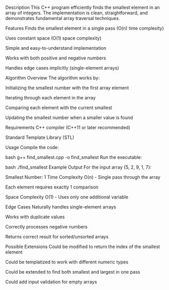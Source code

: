 Description
This C++ program efficiently finds the smallest element in an array of integers. The implementation is clean, straightforward, and demonstrates fundamental array traversal techniques.

Features
Finds the smallest element in a single pass (O(n) time complexity)

Uses constant space (O(1) space complexity)

Simple and easy-to-understand implementation

Works with both positive and negative numbers

Handles edge cases implicitly (single-element arrays)

Algorithm Overview
The algorithm works by:

Initializing the smallest number with the first array element

Iterating through each element in the array

Comparing each element with the current smallest

Updating the smallest number when a smaller value is found

Requirements
C++ compiler (C++11 or later recommended)

Standard Template Library (STL)

Usage
Compile the code:

bash
g++ find_smallest.cpp -o find_smallest
Run the executable:

bash
./find_smallest
Example Output
For the input array {5, 2, 9, 1, 7}:

Smallest Number: 1
Time Complexity
O(n) - Single pass through the array

Each element requires exactly 1 comparison

Space Complexity
O(1) - Uses only one additional variable

Edge Cases
Naturally handles single-element arrays

Works with duplicate values

Correctly processes negative numbers

Returns correct result for sorted/unsorted arrays

Possible Extensions
Could be modified to return the index of the smallest element

Could be templatized to work with different numeric types

Could be extended to find both smallest and largest in one pass

Could add input validation for empty arrays
